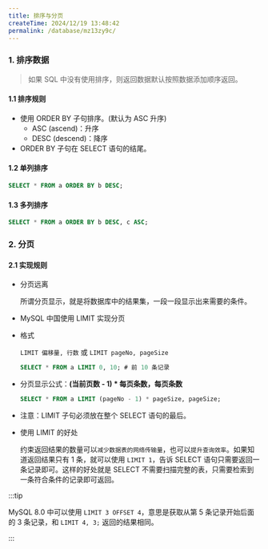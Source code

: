 ```yaml
---
title: 排序与分页
createTime: 2024/12/19 13:48:42
permalink: /database/mz13zy9c/
---
```


### 1. 排序数据

> 如果 SQL 中没有使用排序，则返回数据默认按照数据添加顺序返回。

#### 1.1 排序规则

- 使用 ORDER BY 子句排序。(默认为 ASC 升序)
  - ASC (ascend)：升序
  - DESC (descend)：降序
- ORDER BY 子句在 SELECT 语句的结尾。

#### 1.2 单列排序

```sql
SELECT * FROM a ORDER BY b DESC;
```

#### 1.3 多列排序

```sql
SELECT * FROM a ORDER BY b DESC, c ASC;
```

### 2. 分页

#### 2.1 实现规则

- 分页远离

  所谓分页显示，就是将数据库中的结果集，一段一段显示出来需要的条件。

- MySQL 中国使用 LIMIT 实现分页

- 格式

  `LIMIT 偏移量, 行数` 或 `LIMIT pageNo, pageSize`

    ```sql
    SELECT * FROM a LIMIT 0, 10; # 前 10 条记录
    ```

- 分页显示公式：**(当前页数 - 1) * 每页条数，每页条数**

    ```sql
    SELECT * FROM a LIMIT (pageNo - 1) * pageSize, pageSize;
    ```

- 注意：LIMIT 子句必须放在整个 SELECT 语句的最后。

- 使用 LIMIT 的好处

  约束返回结果的数量可以`减少数据表的网络传输量`，也可以`提升查询效率`。如果知道返回结果只有 1 条，就可以使用 `LIMIT 1`，告诉 SELECT 语句只需要返回一条记录即可。这样的好处就是 SELECT 不需要扫描完整的表，只需要检索到一条符合条件的记录即可返回。

:::tip

MySQL 8.0 中可以使用 `LIMIT 3 OFFSET 4`，意思是获取从第 5 条记录开始后面的 3 条记录，和 `LIMIT 4, 3;` 返回的结果相同。

:::